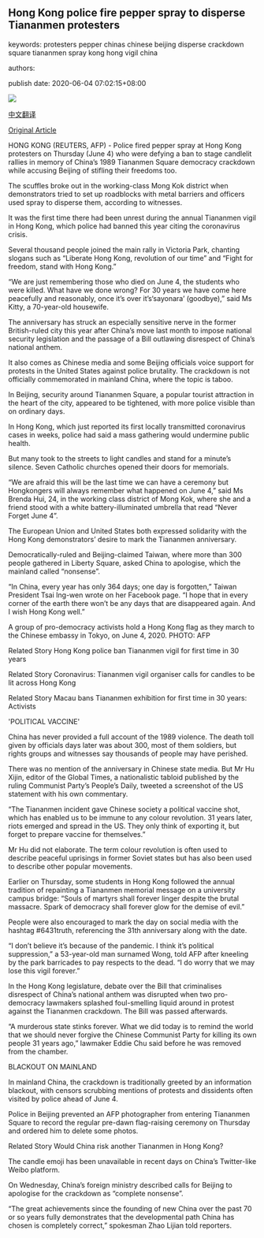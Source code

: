 ## Hong Kong police fire pepper spray to disperse Tiananmen protesters

keywords: protesters pepper chinas chinese beijing disperse crackdown square tiananmen spray kong hong vigil china

authors: 

publish date: 2020-06-04 07:02:15+08:00

![](https://www.straitstimes.com/sites/default/files/styles/x_large/public/articles/2020/06/04/nz_tiananmen_040638.jpg?itok=i7toJb5K)

[中文翻译](Hong%20Kong%20police%20fire%20pepper%20spray%20to%20disperse%20Tiananmen%20protesters_zh.md)

[Original Article](https://www.straitstimes.com/asia/east-asia/hong-kong-to-lead-tiananmen-mourning-despite-virus-vigil-ban)

HONG KONG (REUTERS, AFP) - Police fired pepper spray at Hong Kong protesters on Thursday (June 4) who were defying a ban to stage candlelit rallies in memory of China’s 1989 Tiananmen Square democracy crackdown while accusing Beijing of stifling their freedoms too.

The scuffles broke out in the working-class Mong Kok district when demonstrators tried to set up roadblocks with metal barriers and officers used spray to disperse them, according to witnesses.

It was the first time there had been unrest during the annual Tiananmen vigil in Hong Kong, which police had banned this year citing the coronavirus crisis.

Several thousand people joined the main rally in Victoria Park, chanting slogans such as “Liberate Hong Kong, revolution of our time” and “Fight for freedom, stand with Hong Kong.”

“We are just remembering those who died on June 4, the students who were killed. What have we done wrong? For 30 years we have come here peacefully and reasonably, once it’s over it’s‘sayonara’ (goodbye),” said Ms Kitty, a 70-year-old housewife.

The anniversary has struck an especially sensitive nerve in the former British-ruled city this year after China’s move last month to impose national security legislation and the passage of a Bill outlawing disrespect of China’s national anthem.

It also comes as Chinese media and some Beijing officials voice support for protests in the United States against police brutality. The crackdown is not officially commemorated in mainland China, where the topic is taboo.

In Beijing, security around Tiananmen Square, a popular tourist attraction in the heart of the city, appeared to be tightened, with more police visible than on ordinary days.

In Hong Kong, which just reported its first locally transmitted coronavirus cases in weeks, police had said a mass gathering would undermine public health.

But many took to the streets to light candles and stand for a minute’s silence. Seven Catholic churches opened their doors for memorials.

“We are afraid this will be the last time we can have a ceremony but Hongkongers will always remember what happened on June 4,” said Ms Brenda Hui, 24, in the working class district of Mong Kok, where she and a friend stood with a white battery-illuminated umbrella that read “Never Forget June 4”.

The European Union and United States both expressed solidarity with the Hong Kong demonstrators’ desire to mark the Tiananmen anniversary.

Democratically-ruled and Beijing-claimed Taiwan, where more than 300 people gathered in Liberty Square, asked China to apologise, which the mainland called “nonsense”.

“In China, every year has only 364 days; one day is forgotten,” Taiwan President Tsai Ing-wen wrote on her Facebook page. “I hope that in every corner of the earth there won’t be any days that are disappeared again. And I wish Hong Kong well.”



A group of pro-democracy activists hold a Hong Kong flag as they march to the Chinese embassy in Tokyo, on June 4, 2020. PHOTO: AFP



Related Story Hong Kong police ban Tiananmen vigil for first time in 30 years

Related Story Coronavirus: Tiananmen vigil organiser calls for candles to be lit across Hong Kong

Related Story Macau bans Tiananmen exhibition for first time in 30 years: Activists

'POLITICAL VACCINE'

China has never provided a full account of the 1989 violence. The death toll given by officials days later was about 300, most of them soldiers, but rights groups and witnesses say thousands of people may have perished.

There was no mention of the anniversary in Chinese state media. But Mr Hu Xijin, editor of the Global Times, a nationalistic tabloid published by the ruling Communist Party’s People’s Daily, tweeted a screenshot of the US statement with his own commentary.

“The Tiananmen incident gave Chinese society a political vaccine shot, which has enabled us to be immune to any colour revolution. 31 years later, riots emerged and spread in the US. They only think of exporting it, but forget to prepare vaccine for themselves.”

Mr Hu did not elaborate. The term colour revolution is often used to describe peaceful uprisings in former Soviet states but has also been used to describe other popular movements.

Earlier on Thursday, some students in Hong Kong followed the annual tradition of repainting a Tiananmen memorial message on a university campus bridge: “Souls of martyrs shall forever linger despite the brutal massacre. Spark of democracy shall forever glow for the demise of evil.”

People were also encouraged to mark the day on social media with the hashtag \#6431truth, referencing the 31th anniversary along with the date.

“I don’t believe it’s because of the pandemic. I think it’s political suppression,” a 53-year-old man surnamed Wong, told AFP after kneeling by the park barricades to pay respects to the dead. “I do worry that we may lose this vigil forever.”

In the Hong Kong legislature, debate over the Bill that criminalises disrespect of China’s national anthem was disrupted when two pro-democracy lawmakers splashed foul-smelling liquid around in protest against the Tiananmen crackdown. The Bill was passed afterwards.

“A murderous state stinks forever. What we did today is to remind the world that we should never forgive the Chinese Communist Party for killing its own people 31 years ago,” lawmaker Eddie Chu said before he was removed from the chamber.

BLACKOUT ON MAINLAND

In mainland China, the crackdown is traditionally greeted by an information blackout, with censors scrubbing mentions of protests and dissidents often visited by police ahead of June 4.

Police in Beijing prevented an AFP photographer from entering Tiananmen Square to record the regular pre-dawn flag-raising ceremony on Thursday and ordered him to delete some photos.

Related Story Would China risk another Tiananmen in Hong Kong?

The candle emoji has been unavailable in recent days on China’s Twitter-like Weibo platform.

On Wednesday, China’s foreign ministry described calls for Beijing to apologise for the crackdown as “complete nonsense”.

“The great achievements since the founding of new China over the past 70 or so years fully demonstrates that the developmental path China has chosen is completely correct,” spokesman Zhao Lijian told reporters.